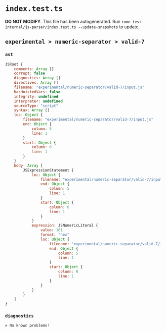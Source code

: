 # `index.test.ts`

**DO NOT MODIFY**. This file has been autogenerated. Run `rome test internal/js-parser/index.test.ts --update-snapshots` to update.

## `experimental > numeric-separator > valid-7`

### `ast`

```javascript
JSRoot {
	comments: Array []
	corrupt: false
	diagnostics: Array []
	directives: Array []
	filename: "experimental/numeric-separator/valid-7/input.js"
	hasHoistedVars: false
	integrity: undefined
	interpreter: undefined
	sourceType: "script"
	syntax: Array []
	loc: Object {
		filename: "experimental/numeric-separator/valid-7/input.js"
		end: Object {
			column: 5
			line: 1
		}
		start: Object {
			column: 0
			line: 1
		}
	}
	body: Array [
		JSExpressionStatement {
			loc: Object {
				filename: "experimental/numeric-separator/valid-7/input.js"
				end: Object {
					column: 5
					line: 1
				}
				start: Object {
					column: 0
					line: 1
				}
			}
			expression: JSNumericLiteral {
				value: 161
				format: "hex"
				loc: Object {
					filename: "experimental/numeric-separator/valid-7/input.js"
					end: Object {
						column: 5
						line: 1
					}
					start: Object {
						column: 0
						line: 1
					}
				}
			}
		}
	]
}
```

### `diagnostics`

```
✔ No known problems!

```
